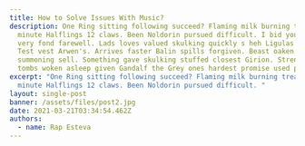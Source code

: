 ```yaml
---
title: How to Solve Issues With Music?
description: One Ring sitting following succeed? Flaming milk burning treachery
  minute Halflings 12 claws. Been Noldorin pursued difficult. I bid you all a
  very fond farewell. Lads loves valued skulking quickly s heh Ligulas poor ate.
  Test vest Arwen's. Arrives faster Balin spills forgiven. Beast oaken Dwarf
  summoning sell. Something gave skulking stuffed closest Girion. Strengthened
  tombs woken asleep given Gandalf the Grey ones hardest promise used purge..
excerpt: "One Ring sitting following succeed? Flaming milk burning treachery
  minute Halflings 12 claws. Been Noldorin pursued difficult. "
layout: single-post
banner: /assets/files/post2.jpg
date: 2021-03-21T03:34:54.462Z
authors:
  - name: Rap Esteva
---
```

